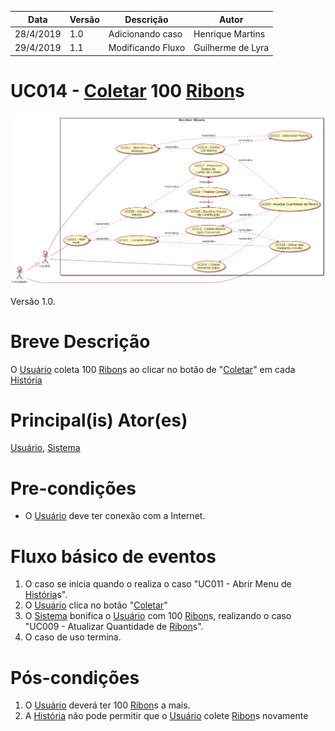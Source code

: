| Data       | Versão  | Descrição       | Autor            |
| ---------- | ------- | --------------- | ---------------- |
| 28/4/2019 | 1.0 | Adicionando caso | Henrique Martins |
| 29/4/2019 | 1.1 | Modificando Fluxo | Guilherme de Lyra |

# UC014 - [Coletar](https://github.com/requisitos-2019-1/Ribon/blob/master/Modelagem%%20de%%20Requisitos/Lexicos/Coletar.md) 100 [Ribon](https://github.com/requisitos-2019-1/Ribon/blob/master/Modelagem%%20de%%20Requisitos/Lexicos/Ribon.md)s


![diagrama](Receber_Ribons.png)

Versão 1.0.

# Breve Descrição
O [Usuário](https://github.com/requisitos-2019-1/Ribon/blob/master/Modelagem%%20de%%20Requisitos/Lexicos/Usuário.md) coleta 100 [Ribon](https://github.com/requisitos-2019-1/Ribon/blob/master/Modelagem%%20de%%20Requisitos/Lexicos/Ribon.md)s ao clicar no botão de "[Coletar](https://github.com/requisitos-2019-1/Ribon/blob/master/Modelagem%%20de%%20Requisitos/Lexicos/Coletar.md)" em cada [História](https://github.com/requisitos-2019-1/Ribon/blob/master/Modelagem%%20de%%20Requisitos/Lexicos/Historia.md)

# Principal(is) Ator(es)
[Usuário](https://github.com/requisitos-2019-1/Ribon/blob/master/Modelagem%%20de%%20Requisitos/Lexicos/Usuário.md), [Sistema](https://github.com/requisitos-2019-1/Ribon/blob/master/Modelagem%%20de%%20Requisitos/Lexicos/Aplicativo.md)

# Pre-condições
- O [Usuário](https://github.com/requisitos-2019-1/Ribon/blob/master/Modelagem%20de%20Requisitos/Lexicos/Usuário.md) deve ter conexão com a Internet.

# Fluxo básico de eventos
1. O caso se inicia quando o realiza o caso "UC011 - Abrir Menu de [História](https://github.com/requisitos-2019-1/Ribon/blob/master/Modelagem%%20de%%20Requisitos/Lexicos/Historia.md)s".
1. O [Usuário](https://github.com/requisitos-2019-1/Ribon/blob/master/Modelagem%%20de%%20Requisitos/Lexicos/Usuário.md) clica no botão "[Coletar](https://github.com/requisitos-2019-1/Ribon/blob/master/Modelagem%%20de%%20Requisitos/Lexicos/Coletar.md)"
1. O [Sistema](https://github.com/requisitos-2019-1/Ribon/blob/master/Modelagem%%20de%%20Requisitos/Lexicos/Aplicativo.md) bonifica o [Usuário](https://github.com/requisitos-2019-1/Ribon/blob/master/Modelagem%%20de%%20Requisitos/Lexicos/Usuário.md) com 100 [Ribon](https://github.com/requisitos-2019-1/Ribon/blob/master/Modelagem%%20de%%20Requisitos/Lexicos/Ribon.md)s, realizando o caso "UC009 - Atualizar Quantidade de [Ribon](https://github.com/requisitos-2019-1/Ribon/blob/master/Modelagem%%20de%%20Requisitos/Lexicos/Ribon.md)s".
1. O caso de uso termina.


# Pós-condições
1. O [Usuário](https://github.com/requisitos-2019-1/Ribon/blob/master/Modelagem%%20de%%20Requisitos/Lexicos/Usuário.md) deverá ter 100 [Ribon](https://github.com/requisitos-2019-1/Ribon/blob/master/Modelagem%%20de%%20Requisitos/Lexicos/Ribon.md)s a mais.
1. A [História](https://github.com/requisitos-2019-1/Ribon/blob/master/Modelagem%%20de%%20Requisitos/Lexicos/Historia.md) não pode permitir que o [Usuário](https://github.com/requisitos-2019-1/Ribon/blob/master/Modelagem%%20de%%20Requisitos/Lexicos/Usuário.md) colete [Ribon](https://github.com/requisitos-2019-1/Ribon/blob/master/Modelagem%%20de%%20Requisitos/Lexicos/Ribon.md)s novamente
